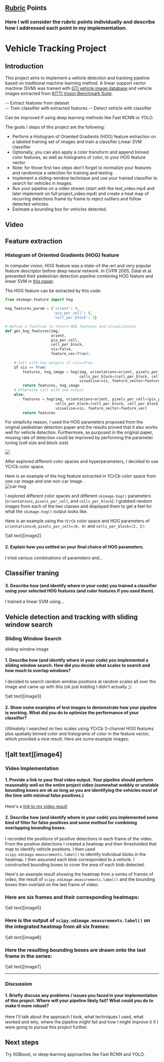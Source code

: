 ## [Rubric](https://review.udacity.com/#!/rubrics/513/view) Points
### Here I will consider the rubric points individually and describe how I addressed each point in my implementation.  


# **Vehicle Tracking Project**

## Introduction

This project aims to implement a vehicle detection and tracking pipeline based on 
traditional machine learning method. A linear support vector machine (SVM) was trained
with [GTI vehicle image database](https://www.gti.ssr.upm.es/data/Vehicle_database.html)
and vehicle images extracted from [KITTI Vision Benchmark Suite](http://www.cvlibs.net/datasets/kitti/).

-- Extract features from dataset	
-- Train classifier with extracted features	
-- Detect vehicle with classifier	

Can be improved if using deep learning methods like Fast RCNN or YOLO.

The goals / steps of this project are the following:

* Perform a Histogram of Oriented Gradients (HOG) feature extraction on a labeled training set of images and train a classifier Linear SVM classifier
* Optionally, you can also apply a color transform and append binned color features, as well as histograms of color, to your HOG feature vector. 
* Note: for those first two steps don't forget to normalize your features and randomize a selection for training and testing.
* Implement a sliding-window technique and use your trained classifier to search for vehicles in images.
* Run your pipeline on a video stream (start with the test_video.mp4 and later implement on full project_video.mp4) and create a heat map of recurring detections frame by frame to reject outliers and follow detected vehicles.
* Estimate a bounding box for vehicles detected.

## Video



## Feature extraction

### Histogram of Oriented Gradients (HOG) feature

In computer vision, HOG feature was a state-of-the-art and very popular feature descriptor 
before deep neural network. In CVPR 2005, Dalal et al. presented their pedestrian detection 
pipeline combining HOG feature and linear SVM in [this paper](https://lear.inrialpes.fr/people/triggs/pubs/Dalal-cvpr05.pdf).

The HOG feature can be extracted by this code.
```python
from skimage.feature import hog

hog_features_param = {'orient': 9,
                      'pix_per_cell': 8,
                      'cell_per_block': 2}

# Define a function to return HOG features and visualization
def get_hog_features(img, 
                     orient, 
					 pix_per_cell, 
					 cell_per_block,
					 vis=False, 
					 feature_vec=True):
					 
    # Call with two outputs if vis==True
    if vis == True:
        features, hog_image = hog(img, orientations=orient, pixels_per_cell=(pix_per_cell, pix_per_cell),
                                  cells_per_block=(cell_per_block, cell_per_block), transform_sqrt=True,
                                  visualise=vis, feature_vector=feature_vec)
        return features, hog_image
    # Otherwise call with one output
    else:
        features = hog(img, orientations=orient, pixels_per_cell=(pix_per_cell, pix_per_cell),
                       cells_per_block=(cell_per_block, cell_per_block), transform_sqrt=True,
                       visualise=vis, feature_vector=feature_vec)
        return features
```

For simplicity reason, I used the HOG parameters proposed from the original pedestrian detection paper 
and the results proved that it also works well for vehicle detection. Furthermore, as purposed in the original paper,
 missing rate of detection could be improved by performing the parameter tuning (cell size and block size) 

![](./images/HOG_param.JPG)

After explored different color spaces and hyperparameters, I decided to use YCrCb color space. 

Here is an example of the hog feature extracted in YCrCb color space from one car image and one non-car image . 	
![car-hog](./images/car-hog.jpg)	

I explored different color spaces and different `skimage.hog()` parameters (`orientations`, `pixels_per_cell`, and `cells_per_block`). 
I grabbed random images from each of the two classes and displayed them to get a feel for what the `skimage.hog()` output looks like.

Here is an example using the `YCrCb` color space and HOG parameters of `orientations=8`, `pixels_per_cell=(8, 8)` and `cells_per_block=(2, 2)`:


![alt text][image2]

#### 2. Explain how you settled on your final choice of HOG parameters.

I tried various combinations of parameters and...

## Classifier traning

#### 3. Describe how (and identify where in your code) you trained a classifier using your selected HOG features (and color features if you used them).

I trained a linear SVM using...

## Vehicle detection and tracking with sliding window search

### Sliding Window Search

sliding window image



#### 1. Describe how (and identify where in your code) you implemented a sliding window search.  How did you decide what scales to search and how much to overlap windows?

I decided to search random window positions at random scales all over the image and came up with this (ok just kidding I didn't actually ;):

![alt text][image3]

#### 2. Show some examples of test images to demonstrate how your pipeline is working.  What did you do to optimize the performance of your classifier?

Ultimately I searched on two scales using YCrCb 3-channel HOG features plus spatially binned color and histograms of color in the feature vector, which provided a nice result.  Here are some example images:

![alt text][image4]
---

### Video Implementation

#### 1. Provide a link to your final video output.  Your pipeline should perform reasonably well on the entire project video (somewhat wobbly or unstable bounding boxes are ok as long as you are identifying the vehicles most of the time with minimal false positives.)
Here's a [link to my video result](./project_video.mp4)


#### 2. Describe how (and identify where in your code) you implemented some kind of filter for false positives and some method for combining overlapping bounding boxes.

I recorded the positions of positive detections in each frame of the video.  From the positive detections I created a heatmap and then thresholded that map to identify vehicle positions.  I then used `scipy.ndimage.measurements.label()` to identify individual blobs in the heatmap.  I then assumed each blob corresponded to a vehicle.  I constructed bounding boxes to cover the area of each blob detected.  

Here's an example result showing the heatmap from a series of frames of video, the result of `scipy.ndimage.measurements.label()` and the bounding boxes then overlaid on the last frame of video:

### Here are six frames and their corresponding heatmaps:

![alt text][image5]

### Here is the output of `scipy.ndimage.measurements.label()` on the integrated heatmap from all six frames:
![alt text][image6]

### Here the resulting bounding boxes are drawn onto the last frame in the series:
![alt text][image7]



---

### Discussion

#### 1. Briefly discuss any problems / issues you faced in your implementation of this project.  Where will your pipeline likely fail?  What could you do to make it more robust?

Here I'll talk about the approach I took, what techniques I used, what worked and why, where the pipeline might fail and how I might improve it if I were going to pursue this project further.  

## Next steps

Try XGBoost, or deep learning approaches like Fast RCNN and YOLO.